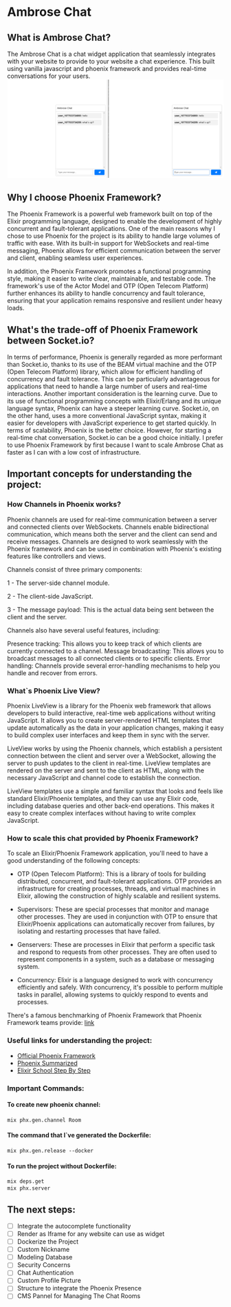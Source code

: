 # Ambrose Chat

## What is Ambrose Chat?
The Ambrose Chat is a chat widget application that seamlessly integrates with your website to provide to your website a chat experience. This built using vanilla javascript and phoenix framework and provides real-time conversations for your users.
![Ambrose Chat](/assets//chat.png)

## Why I choose Phoenix Framework?
The Phoenix Framework is a powerful web framework built on top of the Elixir programming language, designed to enable the development of highly concurrent and fault-tolerant applications. One of the main reasons why I chose to use Phoenix for the project is its ability to handle large volumes of traffic with ease. With its built-in support for WebSockets and real-time messaging, Phoenix allows for efficient communication between the server and client, enabling seamless user experiences.

In addition, the Phoenix Framework promotes a functional programming style, making it easier to write clear, maintainable, and testable code. The framework's use of the Actor Model and OTP (Open Telecom Platform) further enhances its ability to handle concurrency and fault tolerance, ensuring that your application remains responsive and resilient under heavy loads.

## What's the trade-off of Phoenix Framework between Socket.io?
In terms of performance, Phoenix is generally regarded as more performant than Socket.io, thanks to its use of the BEAM virtual machine and the OTP (Open Telecom Platform) library, which allow for efficient handling of concurrency and fault tolerance. This can be particularly advantageous for applications that need to handle a large number of users and real-time interactions.
Another important consideration is the learning curve. Due to its use of functional programming concepts with Elixir/Erlang and its unique language syntax, Phoenix can have a steeper learning curve. Socket.io, on the other hand, uses a more conventional JavaScript syntax, making it easier for developers with JavaScript experience to get started quickly.
In terms of scalability, Phoenix is the better choice. However, for starting a real-time chat conversation, Socket.io can be a good choice initially. I prefer to use Phoenix Framework by first because I want to scale Ambrose Chat as faster as I can with a low cost of infrastructure.

## Important concepts for understanding the project:

### How Channels in Phoenix works?
Phoenix channels are used for real-time communication between a server and connected clients over WebSockets. Channels enable bidirectional communication, which means both the server and the client can send and receive messages. Channels are designed to work seamlessly with the Phoenix framework and can be used in combination with Phoenix's existing features like controllers and views.

Channels consist of three primary components:

1 - The server-side channel module.

2 - The client-side JavaScript.

3 - The message payload: This is the actual data being sent between the client and the server.

Channels also have several useful features, including:

Presence tracking: This allows you to keep track of which clients are currently connected to a channel.
Message broadcasting: This allows you to broadcast messages to all connected clients or to specific clients.
Error handling: Channels provide several error-handling mechanisms to help you handle and recover from errors.
### What`s Phoenix Live View?
Phoenix LiveView is a library for the Phoenix web framework that allows developers to build interactive, real-time web applications without writing JavaScript. It allows you to create server-rendered HTML templates that update automatically as the data in your application changes, making it easy to build complex user interfaces and keep them in sync with the server.

LiveView works by using the Phoenix channels, which establish a persistent connection between the client and server over a WebSocket, allowing the server to push updates to the client in real-time. LiveView templates are rendered on the server and sent to the client as HTML, along with the necessary JavaScript and channel code to establish the connection.

LiveView templates use a simple and familiar syntax that looks and feels like standard Elixir/Phoenix templates, and they can use any Elixir code, including database queries and other back-end operations. This makes it easy to create complex interfaces without having to write complex JavaScript.

### How to scale this chat provided by Phoenix Framework?
To scale an Elixir/Phoenix Framework application, you'll need to have a good understanding of the following concepts:

- OTP (Open Telecom Platform): This is a library of tools for building distributed, concurrent, and fault-tolerant applications. OTP provides an infrastructure for creating processes, threads, and virtual machines in Elixir, allowing the construction of highly scalable and resilient systems.

- Supervisors: These are special processes that monitor and manage other processes. They are used in conjunction with OTP to ensure that Elixir/Phoenix applications can automatically recover from failures, by isolating and restarting processes that have failed.

- Genservers: These are processes in Elixir that perform a specific task and respond to requests from other processes. They are often used to represent components in a system, such as a database or messaging system.

- Concurrency: Elixir is a language designed to work with concurrency efficiently and safely. With concurrency, it's possible to perform multiple tasks in parallel, allowing systems to quickly respond to events and processes.

There's a famous benchmarking of Phoenix Framework that Phoenix Framework teams provide: [link](https://phoenixframework.org/blog/the-road-to-2-million-websocket-connections)

### Useful links for understanding the project:
- [Official Phoenix Framework](https://phoenixframework.org/)
- [Phoenix Summarized](https://www.toptal.com/phoenix/phoenix-rails-like-framework-web-apps)
- [Elixir School Step By Step](https://elixirschool.com/blog/phoenix-live-view/)
  
### Important Commands:

#### To create new phoenix channel:
```
mix phx.gen.channel Room
```
#### The command that I`ve generated the Dockerfile:
```
mix phx.gen.release --docker
```
#### To run the project without Dockerfile:
```
mix deps.get
mix phx.server
```

## The next steps:
- [ ] Integrate the autocomplete functionality
- [ ] Render as Iframe for any website can use as widget
- [ ] Dockerize the Project
- [ ] Custom Nickname
- [ ] Modeling Database
- [ ] Security Concerns
- [ ] Chat Authentication
- [ ] Custom Profile Picture
- [ ] Structure to integrate the Phoenix Presence
- [ ] CMS Pannel for Managing The Chat Rooms